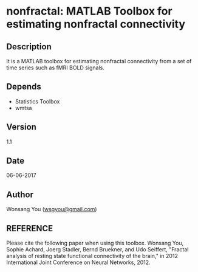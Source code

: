 # nonfractal: MATLAB Toolbox for estimating nonfractal connectivity 

## Description 
It is a MATLAB toolbox for estimating nonfractal connectivity from a set of time series such as fMRI BOLD signals.

## Depends 
* Statistics Toolbox
* wmtsa

## Version 
1.1

## Date 
06-06-2017

## Author 
Wonsang You (wsgyou@gmail.com)

## REFERENCE
Please cite the following paper when using this toolbox.
Wonsang You, Sophie Achard, Joerg Stadler, Bernd Bruekner, and Udo
Seiffert, "Fractal analysis of resting state functional connectivity of
the brain," in 2012 International Joint Conference on Neural Networks,
2012. 